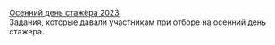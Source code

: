 [Осенний день стажёра 2023](https://coderun.yandex.ru/selections/autumn-intern-2023)  
Задания, которые давали участникам при отборе на осенний день стажера.
